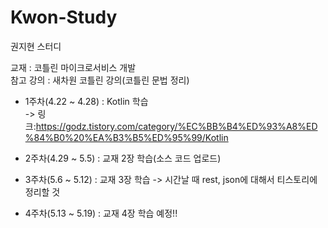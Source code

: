 # Kwon-Study
권지현 스터디

교재 : 코틀린 마이크로서비스 개발  
참고 강의 : 새차원 코틀린 강의(코틀린 문법 정리)


- 1주차(4.22 ~ 4.28) : Kotlin 학습  
-> 링크:https://godz.tistory.com/category/%EC%BB%B4%ED%93%A8%ED%84%B0%20%EA%B3%B5%ED%95%99/Kotlin

- 2주차(4.29 ~ 5.5) : 교재 2장 학습(소스 코드 업로드)

- 3주차(5.6 ~ 5.12) : 교재 3장 학습 -> 시간날 때 rest, json에 대해서 티스토리에 정리할 것

- 4주차(5.13 ~ 5.19) : 교재 4장 학습 예정!!

